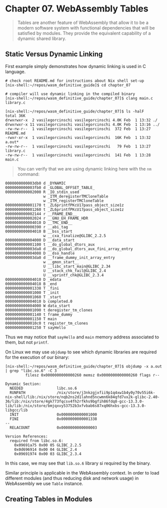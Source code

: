 # Chapter 07. WebAssembly Tables

> Tables are another feature of WebAssembly that allow it to be a modern software system with functional
> dependencies that will be satisfied by modules. They provide the equivalent capability of a dynamic
> shared library.

## Static Versus Dynamic Linking

First example simply demonstrates how dynamic linking is used in C language.

```shell
# check root README.md for instructions about Nix shell set-up
[nix-shell:~/repos/wasm_definitive_guide]$ cd chapter_07

# compiler will use dynamic linking in the compiled binary
[nix-shell:~/repos/wasm_definitive_guide/chapter_07]$ clang main.c library.c

[nix-shell:~/repos/wasm_definitive_guide/chapter_07]$ ls -halF
total 36K
drwxrwxr-x  2 vasilegorcinschi vasilegorcinschi 4.0K Feb  1 13:32 ./
drwxrwxr-x 11 vasilegorcinschi vasilegorcinschi 4.0K Feb  1 13:16 ../
-rw-rw-r--  1 vasilegorcinschi vasilegorcinschi  372 Feb  1 13:27 README.md
-rwxr-xr-x  1 vasilegorcinschi vasilegorcinschi  16K Feb  1 13:32 a.out*
-rw-rw-r--  1 vasilegorcinschi vasilegorcinschi   79 Feb  1 13:27 library.c
-rw-rw-r--  1 vasilegorcinschi vasilegorcinschi  141 Feb  1 13:28 main.c
```

> You can verify that we are using dynamic linking here with the `nm` command:

```shell
0000000000003db0 d _DYNAMIC
0000000000003fb0 d _GLOBAL_OFFSET_TABLE_
0000000000002000 R _IO_stdin_used
                 w _ITM_deregisterTMCloneTable
                 w _ITM_registerTMCloneTable
0000000000001170 t _ZL6printfPKcU17pass_object_size1z
0000000000001260 t _ZL6printfPKcU17pass_object_size1z
0000000000002144 r __FRAME_END__
0000000000002024 r __GNU_EH_FRAME_HDR
0000000000004010 D __TMC_END__
0000000000000390 r __abi_tag
0000000000004010 B __bss_start
                 w __cxa_finalize@GLIBC_2.2.5
0000000000004000 D __data_start
0000000000001100 t __do_global_dtors_aux
0000000000003da8 d __do_global_dtors_aux_fini_array_entry
0000000000004008 D __dso_handle
0000000000003da0 d __frame_dummy_init_array_entry
                 w __gmon_start__
                 U __libc_start_main@GLIBC_2.34
                 U __stack_chk_fail@GLIBC_2.4
                 U __vprintf_chk@GLIBC_2.3.4
0000000000004010 D _edata
0000000000004018 B _end
0000000000001338 T _fini
0000000000001000 T _init
0000000000001060 T _start
0000000000004010 b completed.0
0000000000004000 W data_start
0000000000001090 t deregister_tm_clones
0000000000001140 t frame_dummy
0000000000001150 T main
00000000000010c0 t register_tm_clones
0000000000001250 T sayHello
```

Thus we may notice that `sayHello` and `main` memory address associated to them, but not `printf`.

On Linux we may use `objdump` to see which dynamic libraries are required for the execution of our
binary:

```shell
[nix-shell:~/repos/wasm_definitive_guide/chapter_07]$ objdump -x a.out | grep "libc.so.6" -C 3
         filesz 0x0000000000000260 memsz 0x0000000000000260 flags r--

Dynamic Section:
  NEEDED               libc.so.6
  RUNPATH              /nix/store/j3nkzgjxfii9p1q4xw1b4y0y70v55i6k-nix-shell/lib:/nix/store/nqb2ns2d1lahnd5ncwmn6k84qfd7vx2k-glibc-2.40-36/lib:/nix/store/4gk773fqcsv4fh2rfkhs9bgfih86fdq8-gcc-13.3.0-lib/lib:/nix/store/bmjqxvy53752b3xfvbab6s87xq06hxbs-gcc-13.3.0-libgcc/lib
  INIT                 0x0000000000001000
  FINI                 0x0000000000001338
--
  RELACOUNT            0x0000000000000003

Version References:
  required from libc.so.6:
    0x09691a75 0x00 05 GLIBC_2.2.5
    0x0d696914 0x00 04 GLIBC_2.4
    0x09691974 0x00 03 GLIBC_2.3.4
```

In this case, we may see that `lib.so.6` library si required by the binary.

Similar principle is applicable in the WebAssembly context. In order to load different modules (and thus reducing disk and network usage)
in WebAssembly we use `Table` instance.

## Creating Tables in Modules

